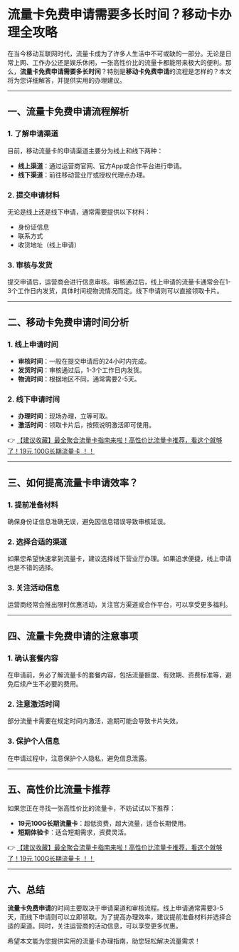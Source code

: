 # 流量卡免费申请需要多长时间？移动卡办理全攻略

在当今移动互联网时代，流量卡成为了许多人生活中不可或缺的一部分。无论是日常上网、工作办公还是娱乐休闲，一张高性价比的流量卡都能带来极大的便利。那么，**流量卡免费申请需要多长时间**？特别是**移动卡免费申请**的流程是怎样的？本文将为您详细解答，并提供实用的办理建议。

---

## 一、流量卡免费申请流程解析

### 1. 了解申请渠道
目前，移动流量卡的申请渠道主要分为线上和线下两种：
- **线上渠道**：通过运营商官网、官方App或合作平台进行申请。
- **线下渠道**：前往移动营业厅或授权代理点办理。

### 2. 提交申请材料
无论是线上还是线下申请，通常需要提供以下材料：
- 身份证信息
- 联系方式
- 收货地址（线上申请）

### 3. 审核与发货
提交申请后，运营商会进行信息审核。审核通过后，线上申请的流量卡通常会在1-3个工作日内发货，具体时间视物流情况而定。线下申请则可以直接领取卡片。

---

## 二、移动卡免费申请时间分析

### 1. 线上申请时间
- **审核时间**：一般在提交申请后的24小时内完成。
- **发货时间**：审核通过后，1-3个工作日内发货。
- **物流时间**：根据地区不同，通常需要2-5天。

### 2. 线下申请时间
- **办理时间**：现场办理，立等可取。
- **激活时间**：领取卡片后，按照说明激活即可使用。

👉 [【建议收藏】最全聚合流量卡指南来啦！高性价比流量卡推荐，看这个就够了！19元 100G长期流量卡 ！！](https://bit.ly/Liuliangka)

---

## 三、如何提高流量卡申请效率？

### 1. 提前准备材料
确保身份证信息准确无误，避免因信息错误导致审核延误。

### 2. 选择合适的渠道
如果您希望快速拿到流量卡，建议选择线下营业厅办理。如果追求便捷，线上申请也是不错的选择。

### 3. 关注活动信息
运营商经常会推出限时优惠活动，关注官方渠道或合作平台，可以享受更多福利。

---

## 四、流量卡免费申请的注意事项

### 1. 确认套餐内容
在申请前，务必了解流量卡的套餐内容，包括流量额度、有效期、资费标准等，避免后续产生不必要的费用。

### 2. 注意激活时间
部分流量卡需要在规定时间内激活，逾期可能会导致卡片失效。

### 3. 保护个人信息
在申请过程中，注意保护个人隐私，避免信息泄露。

---

## 五、高性价比流量卡推荐

如果您正在寻找一张高性价比的流量卡，不妨试试以下推荐：
- **19元100G长期流量卡**：超低资费，超大流量，适合长期使用。
- **短期体验卡**：适合短期需求，资费灵活。

👉 [【建议收藏】最全聚合流量卡指南来啦！高性价比流量卡推荐，看这个就够了！19元 100G长期流量卡 ！！](https://bit.ly/Liuliangka)

---

## 六、总结

**流量卡免费申请**的时间主要取决于申请渠道和审核流程。线上申请通常需要3-5天，而线下申请则可以立即领取。为了提高办理效率，建议提前准备材料并选择合适的渠道。同时，关注运营商的活动信息，可以享受更多优惠。

希望本文能为您提供实用的流量卡办理指南，助您轻松解决流量需求！